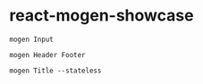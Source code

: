 # react-mogen-showcase

```
mogen Input
```

```
mogen Header Footer
```

```
mogen Title --stateless
```